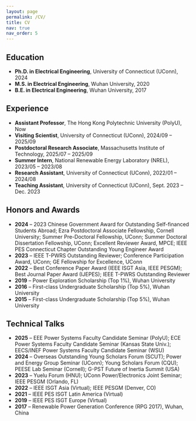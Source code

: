 ```yaml
---
layout: page
permalink: /CV/
title: CV
nav: true
nav_order: 5
---
```

<div class="cv">
  <!-- Education -->
  <section>
    <h2>Education</h2>
    <ul>
      <li><strong>Ph.D. in Electrical Engineering</strong>, University of Connecticut (UConn), 2024</li>
      <li><strong>M.S. in Electrical Engineering</strong>, Wuhan University, 2020</li>
      <li><strong>B.E. in Electrical Engineering</strong>, Wuhan University, 2017</li>
    </ul>
  </section>

  <!-- Experience -->
  <section>
    <h2>Experience</h2>
    <ul>
      <li><strong>Assistant Professor</strong>, The Hong Kong Polytechnic University (PolyU), Now</li>
      <li><strong>Visiting Scientist</strong>, University of Connecticut (UConn), 2024/09 – 2025/09</li>
      <li><strong>Postdoctoral Research Associate</strong>, Massachusetts Institute of Technology, 2025/07 – 2025/09</li>
      <li><strong>Summer Intern</strong>, National Renewable Energy Laboratory (NREL), 2023/05 – 2023/08</li>
      <li><strong>Research Assistant</strong>, University of Connecticut (UConn), 2022/01 – 2024/08</li>
      <li><strong>Teaching Assistant</strong>, University of Connecticut (UConn), Sept. 2023 – Dec. 2023</li>
    </ul>
  </section>

  <!-- Honors and Awards -->
  <section>
    <h2>Honors and Awards</h2>
    <ul>
      <li><strong>2024</strong> – 2023 Chinese Government Award for Outstanding Self-financed Students Abroad; Ezra Postdoctoral Associate Fellowship, Cornell University; Summer Pre-Doctoral Fellowship, UConn; Summer Doctoral Dissertation Fellowship, UConn; Excellent Reviewer Award, MPCE; IEEE PES Connecticut Chapter Outstanding Young Engineer Award</li>
      <li><strong>2023</strong> – IEEE T-PWRS Outstanding Reviewer; Conference Participation Award, UConn; GE Fellowship for Excellence, UConn</li>
      <li><strong>2022</strong> – Best Conference Paper Award (IEEE ISGT Asia, IEEE PESGM); Best Journal Paper Award (IJEPES); IEEE T-PWRS Outstanding Reviewer</li>
      <li><strong>2019</strong> – Power Exploration Scholarship (Top 1%), Wuhan University</li>
      <li><strong>2016</strong> – First-class Undergraduate Scholarship (Top 5%), Wuhan University</li>
      <li><strong>2015</strong> – First-class Undergraduate Scholarship (Top 5%), Wuhan University</li>
    </ul>
  </section>

  <!-- Technical Talks -->
  <section>
    <h2>Technical Talks</h2>
    <ul>
      <li><strong>2025</strong> – EEE Power Systems Faculty Candidate Seminar (PolyU); ECE Power Systems Faculty Candidate Seminar (Kansas State Univ.); EECS/INEF Power Systems Faculty Candidate Seminar (WSU)</li>
      <li><strong>2024</strong> – Overseas Outstanding Young Scholars Forum (SCUT); Power and Energy Group Seminar (UConn); Young Scholars Forum (CQU); PEESE Lab Seminar (Cornell); G-PST Future of Inertia Summit (USA)</li>
      <li><strong>2023</strong> – Yuelu Forum (HNU); UConn Power/Electronics Joint Seminar; IEEE PESGM (Orlando, FL)</li>
      <li><strong>2022</strong> – IEEE ISGT Asia (Virtual); IEEE PESGM (Denver, CO)</li>
      <li><strong>2021</strong> – IEEE PES ISGT Latin America (Virtual)</li>
      <li><strong>2019</strong> – IEEE PES ISGT Europe (Virtual)</li>
      <li><strong>2017</strong> – Renewable Power Generation Conference (RPG 2017), Wuhan, China</li>
    </ul>
  </section>

</div>
